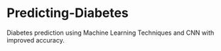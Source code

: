 # Predicting-Diabetes
Diabetes prediction using Machine Learning Techniques and CNN with improved accuracy.
